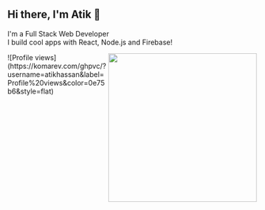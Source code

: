 ## Hi there, I'm Atik 👋  
I'm a Full Stack Web Developer  
I build cool apps with React, Node.js and Firebase!

<img align="right" src="https://media.giphy.com/media/qgQUggAC3Pfv687qPC/giphy.gif" width="300">
![Profile views](https://komarev.com/ghpvc/?username=atikhassan&label=Profile%20views&color=0e75b6&style=flat)
